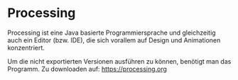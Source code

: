 # Processing

Processing ist eine Java basierte Programmiersprache und gleichzeitig auch ein Editor (bzw. IDE),
die sich vorallem auf Design und Animationen konzentriert.

Um die nicht exportierten Versionen ausführen zu können, benötigt man das Programm.
Zu downloaden auf:
https://processing.org
